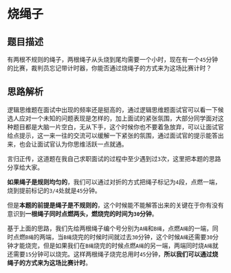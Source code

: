 # 烧绳子

## 题目描述

有两根不规则的绳子，两根绳子从头烧到尾均需要一个小时，现在有一个`45`分钟的比赛，裁判员忘记带计时器，你能否通过烧绳子的方式来为这场比赛计时？

## 思路解析

逻辑思维题在面试中出现的频率还是挺高的，通过逻辑思维题面试官可以看一下候选人应对一个未知的问题表现是怎样的，加上面试的紧张氛围，大部分同学面对这种题目都是大脑一片空白，无从下手，这个时候你也不要着急放弃，可以让面试官给点提示，这一来一往的交流可以缓解一下紧张的氛围，通过面试官的提示能答出来，也会让面试官认为你思维活跃一点就通。

言归正传，这道题在我自己求职面试的过程中至少遇到过`3`次，这里把本题的思路分享给大家。

**如果绳子是规则均匀的**，我们可以通过对折的方式把绳子标记为`4`段，点燃一端，烧到提前标记的`3/4`处就是`45`分钟。

但是**本题的前提是绳子是不规则的**，这个时候能不能解答出来的关键在于你有没有意识到**一根绳子同时点燃两头，燃烧完的时间为`30`分钟**。

基于上面的思路，我们先给两根绳子编个号分别为`A绳`和`B绳`，点燃`A绳`的一端，同时点燃`B绳`的两端，当`B绳`烧完的时候时间就过去`30`分钟，这个时候`A绳`还需要`30`分钟才能烧完，但是如果我们在`B绳`烧完的时候点燃`A绳`的另一端，两端同时烧`A绳`就还需要`15`分钟可以烧完。这样两根绳子烧完总用时`45`分钟，**所以我们可以通过烧绳子的方式来为这场比赛计时**。



